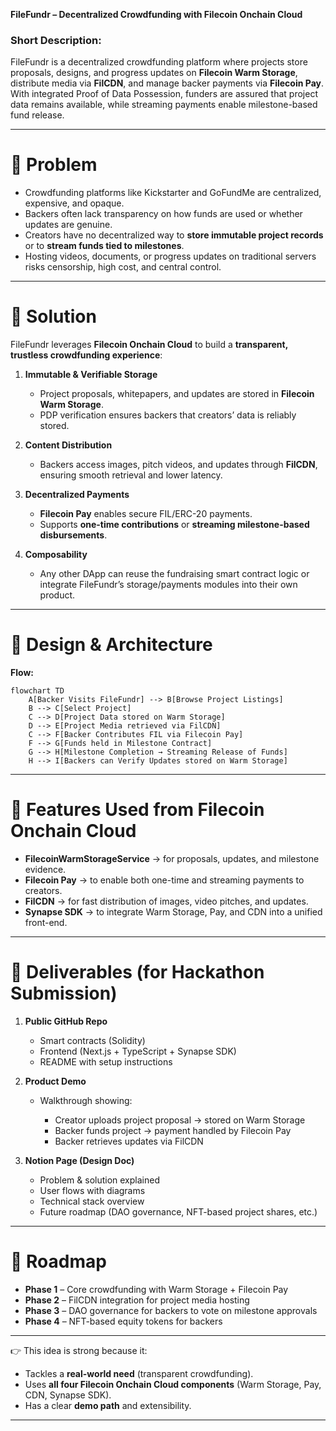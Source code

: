 

**FileFundr – Decentralized Crowdfunding with Filecoin Onchain Cloud**

### **Short Description:**

FileFundr is a decentralized crowdfunding platform where projects store proposals, designs, and progress updates on **Filecoin Warm Storage**, distribute media via **FilCDN**, and manage backer payments via **Filecoin Pay**. With integrated Proof of Data Possession, funders are assured that project data remains available, while streaming payments enable milestone-based fund release.

---

# 🔹 Problem

* Crowdfunding platforms like Kickstarter and GoFundMe are centralized, expensive, and opaque.
* Backers often lack transparency on how funds are used or whether updates are genuine.
* Creators have no decentralized way to **store immutable project records** or to **stream funds tied to milestones**.
* Hosting videos, documents, or progress updates on traditional servers risks censorship, high cost, and central control.

---

# 🔹 Solution

FileFundr leverages **Filecoin Onchain Cloud** to build a **transparent, trustless crowdfunding experience**:

1. **Immutable & Verifiable Storage**

   * Project proposals, whitepapers, and updates are stored in **Filecoin Warm Storage**.
   * PDP verification ensures backers that creators’ data is reliably stored.

2. **Content Distribution**

   * Backers access images, pitch videos, and updates through **FilCDN**, ensuring smooth retrieval and lower latency.

3. **Decentralized Payments**

   * **Filecoin Pay** enables secure FIL/ERC-20 payments.
   * Supports **one-time contributions** or **streaming milestone-based disbursements**.

4. **Composability**

   * Any other DApp can reuse the fundraising smart contract logic or integrate FileFundr’s storage/payments modules into their own product.

---

# 🔹 Design & Architecture

**Flow:**

```mermaid
flowchart TD
    A[Backer Visits FileFundr] --> B[Browse Project Listings]
    B --> C[Select Project]
    C --> D[Project Data stored on Warm Storage]
    D --> E[Project Media retrieved via FilCDN]
    C --> F[Backer Contributes FIL via Filecoin Pay]
    F --> G[Funds held in Milestone Contract]
    G --> H[Milestone Completion → Streaming Release of Funds]
    H --> I[Backers can Verify Updates stored on Warm Storage]
```

---

# 🔹 Features Used from Filecoin Onchain Cloud

* **FilecoinWarmStorageService** → for proposals, updates, and milestone evidence.
* **Filecoin Pay** → to enable both one-time and streaming payments to creators.
* **FilCDN** → for fast distribution of images, video pitches, and updates.
* **Synapse SDK** → to integrate Warm Storage, Pay, and CDN into a unified front-end.

---

# 🔹 Deliverables (for Hackathon Submission)

1. **Public GitHub Repo**

   * Smart contracts (Solidity)
   * Frontend (Next.js + TypeScript + Synapse SDK)
   * README with setup instructions

2. **Product Demo**

   * Walkthrough showing:

     * Creator uploads project proposal → stored on Warm Storage
     * Backer funds project → payment handled by Filecoin Pay
     * Backer retrieves updates via FilCDN

3. **Notion Page (Design Doc)**

   * Problem & solution explained
   * User flows with diagrams
   * Technical stack overview
   * Future roadmap (DAO governance, NFT-based project shares, etc.)

---

# 🔹 Roadmap

* **Phase 1** – Core crowdfunding with Warm Storage + Filecoin Pay
* **Phase 2** – FilCDN integration for project media hosting
* **Phase 3** – DAO governance for backers to vote on milestone approvals
* **Phase 4** – NFT-based equity tokens for backers

---

👉 This idea is strong because it:

* Tackles a **real-world need** (transparent crowdfunding).
* Uses **all four Filecoin Onchain Cloud components** (Warm Storage, Pay, CDN, Synapse SDK).
* Has a clear **demo path** and extensibility.

---

